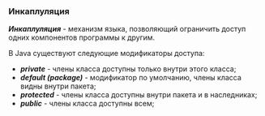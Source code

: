 ### Инкаплуляция
***Инкаплуляция*** - механизм языка, позволяющий ограничить доступ одних компонентов программы к другим.

В Java существуют следующие модификаторы доступа:
- ***private*** - члены класса доступны только внутри этого класса;
- ***default (package)*** - модификатор по умолчанию, члены класса видны внутри пакета;
- ***protected*** - члены класса доступны внутри пакета и в наследниках;
- ***public*** - члены класса доступны всем;
